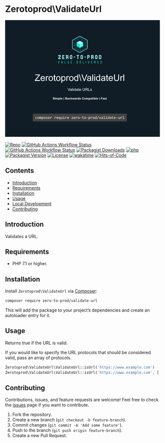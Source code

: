 # Zerotoprod\ValidateUrl

![](art/logo.png)

[![Repo](https://img.shields.io/badge/github-gray?logo=github)](https://github.com/zero-to-prod/validate-url)
[![GitHub Actions Workflow Status](https://img.shields.io/github/actions/workflow/status/zero-to-prod/validate-url/test.yml?label=test)](https://github.com/zero-to-prod/validate-url/actions)
[![GitHub Actions Workflow Status](https://img.shields.io/github/actions/workflow/status/zero-to-prod/validate-url/backwards_compatibility.yml?label=backwards_compatibility)](https://github.com/zero-to-prod/validate-url/actions)
[![Packagist Downloads](https://img.shields.io/packagist/dt/zero-to-prod/validate-url?color=blue)](https://packagist.org/packages/zero-to-prod/validate-url/stats)
[![php](https://img.shields.io/packagist/php-v/zero-to-prod/validate-url.svg?color=purple)](https://packagist.org/packages/zero-to-prod/validate-url/stats)
[![Packagist Version](https://img.shields.io/packagist/v/zero-to-prod/validate-url?color=f28d1a)](https://packagist.org/packages/zero-to-prod/validate-url)
[![License](https://img.shields.io/packagist/l/zero-to-prod/validate-url?color=pink)](https://github.com/zero-to-prod/validate-url/blob/main/LICENSE.md)
[![wakatime](https://wakatime.com/badge/github/zero-to-prod/validate-url.svg)](https://wakatime.com/badge/github/zero-to-prod/validate-url)
[![Hits-of-Code](https://hitsofcode.com/github/zero-to-prod/validate-url?branch=main)](https://hitsofcode.com/github/zero-to-prod/validate-url/view?branch=main)

## Contents

- [Introduction](#introduction)
- [Requirements](#requirements)
- [Installation](#installation)
- [Usage](#usage)
- [Local Development](./LOCAL_DEVELOPMENT.md)
- [Contributing](#contributing)

## Introduction

Validates a URL.

## Requirements

- PHP 7.1 or higher.

## Installation

Install `Zerotoprod\ValidateUrl` via [Composer](https://getcomposer.org/):

```bash
composer require zero-to-prod/validate-url
```

This will add the package to your project’s dependencies and create an autoloader entry for it.

## Usage

Returns true if the URL is valid.

If you would like to specify the URL protocols that should be considered valid,
pass an array of protocols.

```php
Zerotoprod\ValidateUrl\ValidateUrl::isUrl('https://www.example.com')
Zerotoprod\ValidateUrl\ValidateUrl::isUrl('https://www.example.com', ['https', 'udp'])
```

## Contributing

Contributions, issues, and feature requests are welcome!
Feel free to check the [issues](https://github.com/zero-to-prod/validate-url/issues) page if you want to contribute.

1. Fork the repository.
2. Create a new branch (`git checkout -b feature-branch`).
3. Commit changes (`git commit -m 'Add some feature'`).
4. Push to the branch (`git push origin feature-branch`).
5. Create a new Pull Request.
